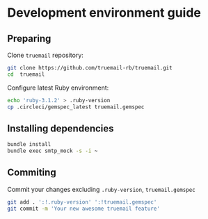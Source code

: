 # Development environment guide

## Preparing

Clone `truemail` repository:

```bash
git clone https://github.com/truemail-rb/truemail.git
cd  truemail
```

Configure latest Ruby environment:

```bash
echo 'ruby-3.1.2' > .ruby-version
cp .circleci/gemspec_latest truemail.gemspec
```

## Installing dependencies

```bash
bundle install
bundle exec smtp_mock -s -i ~
```

## Commiting

Commit your changes excluding `.ruby-version`, `truemail.gemspec`

```bash
git add . ':!.ruby-version' ':!truemail.gemspec'
git commit -m 'Your new awesome truemail feature'
```
